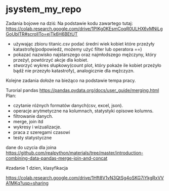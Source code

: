 # jsystem_my_repo


Zadania bojowe na dziś:
Na podstawie kodu zawartego tutaj: https://colab.research.google.com/drive/1PIKg0KEsmCoqR0ULHX6vMNiLgGoUblTR#scrollTo=ejTk6H6BEtUT
- używając zbioru titanic.csv podać średni wiek kobiet które przeżyły katastrofę(podpowiedź, możemy użyć filter lub operatora ==)
- pokazać nazwisko najstarszego oraz najmłodszego mężczyny, który przeżył, powtórzyć akcje dla kobiet.
- stworzyć wykres słupkowy(count plot, który pokaże ile kobiet przeżyło bądź nie przezyło katastrofy),  analogicznie dla mężczyzn.

Kolejne zadania dołoże na bieżąco na podstawie tempa pracy.

Turorial pandas https://pandas.pydata.org/docs/user_guide/merging.html
Plan:
- czytanie różnych formatów danych(csv, excel, json).
- operacje arytmetyczne na kolumnach, statystyki opisowe kolumns.
- filtrowanie danych.
- merge, join itd
- wykresy i wizualizacje.
- praca z szeregami czasowi
- testy statystyczne 

dane do uzycia dla joina
https://github.com/realpython/materials/tree/master/introduction-combining-data-pandas-merge-join-and-concat


#zadanie 1 dzien, klasyfikacja

https://colab.research.google.com/drive/1Hft8V1vN3QtSg4oSKG7iYkgRxVVA1MKq?usp=sharing
